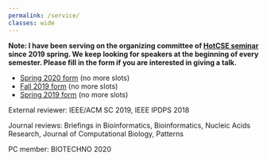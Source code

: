 ```yaml
---
permalink: /service/
classes: wide
---
```

**Note: I have been serving on the organizing committee of [HotCSE seminar](http://hotcse.gatech.edu) since 2019 spring. We keep looking for speakers at the beginning of every semester. Please fill in the form if you are interested in giving a talk.**
* [Spring 2020 form](https://forms.gle/J8QM9ZdTtyAdDHEB6) (no more slots)
* [Fall 2019 form]() (no more slots)
* [Spring 2019 form]() (no more slots)


External reviewer: IEEE/ACM SC 2019, IEEE IPDPS 2018

Journal reviews: Briefings in Bioinformatics, Bioinformatics, Nucleic Acids Research, Journal of Computational Biology, Patterns

PC member: BIOTECHNO 2020
